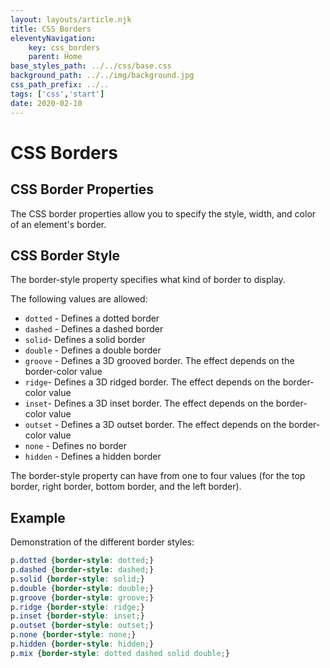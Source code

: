 ```yaml
---
layout: layouts/article.njk
title: CSS Borders
eleventyNavigation:
    key: css_borders
    parent: Home
base_styles_path: ../../css/base.css
background_path: ../../img/background.jpg
css_path_prefix: ../..
tags: ['css','start']
date: 2020-02-10
---
```

# CSS Borders
## CSS Border Properties
The CSS border properties allow you to specify the style, width, and color of an element's border.

## CSS Border Style
The border-style property specifies what kind of border to display.

The following values are allowed:

* `dotted` - Defines a dotted border
* `dashed` - Defines a dashed border
* `solid`- Defines a solid border
* `double` - Defines a double border
* `groove` - Defines a 3D grooved border. The effect depends on the border-color value
* `ridge`- Defines a 3D ridged border. The effect depends on the border-color value
* `inset`- Defines a 3D inset border. The effect depends on the border-color value
* `outset` - Defines a 3D outset border. The effect depends on the border-color value
* `none` - Defines no border
* `hidden` - Defines a hidden border

The border-style property can have from one to four values (for the top border, right border, bottom border, and the left border).

## Example
Demonstration of the different border styles:
```css
p.dotted {border-style: dotted;}
p.dashed {border-style: dashed;}
p.solid {border-style: solid;}
p.double {border-style: double;}
p.groove {border-style: groove;}
p.ridge {border-style: ridge;}
p.inset {border-style: inset;}
p.outset {border-style: outset;}
p.none {border-style: none;}
p.hidden {border-style: hidden;}
p.mix {border-style: dotted dashed solid double;}
```